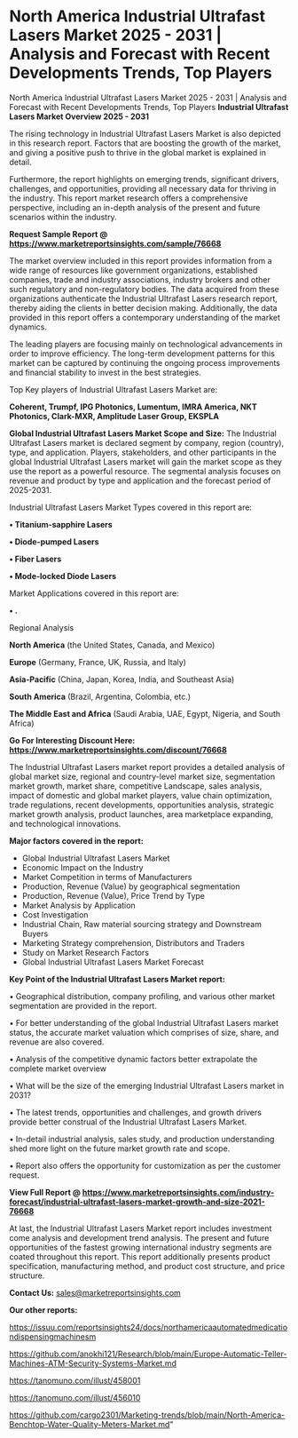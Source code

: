 # North America Industrial Ultrafast Lasers Market 2025 - 2031 | Analysis and Forecast with Recent Developments Trends, Top Players
North America Industrial Ultrafast Lasers Market 2025 - 2031 | Analysis and Forecast with Recent Developments Trends, Top Players
<Strong> Industrial Ultrafast Lasers Market Overview 2025 - 2031</strong>

The rising technology in Industrial Ultrafast Lasers Market is also depicted in this research report. Factors that are boosting the growth of the market, and giving a positive push to thrive in the global market is explained in detail.

Furthermore, the report highlights on emerging trends, significant drivers, challenges, and opportunities, providing all necessary data for thriving in the industry. This report market research offers a comprehensive perspective, including an in-depth analysis of the present and future scenarios within the industry.

<strong>Request Sample Report @ <a href=https://www.marketreportsinsights.com/sample/76668>https://www.marketreportsinsights.com/sample/76668</a></strong>

The market overview included in this report provides information from a wide range of resources like government organizations, established companies, trade and industry associations, industry brokers and other such regulatory and non-regulatory bodies. The data acquired from these organizations authenticate the Industrial Ultrafast Lasers research report, thereby aiding the clients in better decision making. Additionally, the data provided in this report offers a contemporary understanding of the market dynamics.

The leading players are focusing mainly on technological advancements in order to improve efficiency. The long-term development patterns for this market can be captured by continuing the ongoing process improvements and financial stability to invest in the best strategies.

Top Key players of Industrial Ultrafast Lasers Market are:

<strong>Coherent, Trumpf, IPG Photonics, Lumentum, IMRA America, NKT Photonics, Clark-MXR, Amplitude Laser Group, EKSPLA</strong>

<strong><b>Global Industrial Ultrafast Lasers Market Scope and Size:</b></strong>
The Industrial Ultrafast Lasers market is declared segment by company, region (country), type, and application. Players, stakeholders, and other participants in the global Industrial Ultrafast Lasers market will gain the market scope as they use the report as a powerful resource. The segmental analysis focuses on revenue and product by type and application and the forecast period of 2025-2031.

Industrial Ultrafast Lasers Market Types covered in this report are:

<strong>• Titanium-sapphire Lasers

• Diode-pumped Lasers

• Fiber Lasers

• Mode-locked Diode Lasers</strong>

Market Applications covered in this report are:

<strong>• .</strong> 

Regional Analysis

<strong>North America</strong> (the United States, Canada, and Mexico)

<strong>Europe</strong> (Germany, France, UK, Russia, and Italy)

<strong>Asia-Pacific</strong> (China, Japan, Korea, India, and Southeast Asia)

<strong>South America</strong> (Brazil, Argentina, Colombia, etc.)

<strong>The Middle East and Africa</strong> (Saudi Arabia, UAE, Egypt, Nigeria, and South Africa)

<strong>Go For Interesting Discount Here: <a href=https://www.marketreportsinsights.com/discount/76668>https://www.marketreportsinsights.com/discount/76668</a></strong>

The Industrial Ultrafast Lasers market report provides a detailed analysis of global market size, regional and country-level market size, segmentation market growth, market share, competitive Landscape, sales analysis, impact of domestic and global market players, value chain optimization, trade regulations, recent developments, opportunities analysis, strategic market growth analysis, product launches, area marketplace expanding, and technological innovations.

<strong><b>Major factors covered in the report:</b></strong>
<ul>
  <li>Global Industrial Ultrafast Lasers Market </li>
  <li>Economic Impact on the Industry</li>
  <li>Market Competition in terms of Manufacturers</li>
  <li>Production, Revenue (Value) by geographical segmentation</li>
  <li>Production, Revenue (Value), Price Trend by Type</li>
  <li>Market Analysis by Application</li>
  <li>Cost Investigation</li>
  <li>Industrial Chain, Raw material sourcing strategy and Downstream Buyers</li>
  <li>Marketing Strategy comprehension, Distributors and Traders</li>
  <li>Study on Market Research Factors</li>
  <li>Global Industrial Ultrafast Lasers Market Forecast</li>
</ul>

<strong><b>Key Point of the Industrial Ultrafast Lasers Market report:</b></strong>

• Geographical distribution, company profiling, and various other market segmentation are provided in the report.

• For better understanding of the global Industrial Ultrafast Lasers market status, the accurate market valuation which comprises of size, share, and revenue are also covered.

• Analysis of the competitive dynamic factors better extrapolate the complete market overview

• What will be the size of the emerging Industrial Ultrafast Lasers market in 2031?

• The latest trends, opportunities and challenges, and growth drivers provide better construal of the Industrial Ultrafast Lasers Market.

• In-detail industrial analysis, sales study, and production understanding shed more light on the future market growth rate and scope.

• Report also offers the opportunity for customization as per the customer request.

<strong><b>View Full Report @ <a href=https://www.marketreportsinsights.com/industry-forecast/industrial-ultrafast-lasers-market-growth-and-size-2021-76668>https://www.marketreportsinsights.com/industry-forecast/industrial-ultrafast-lasers-market-growth-and-size-2021-76668</a></b></strong>


At last, the Industrial Ultrafast Lasers Market report includes investment come analysis and development trend analysis. The present and future opportunities of the fastest growing international industry segments are coated throughout this report. This report additionally presents product specification, manufacturing method, and product cost structure, and price structure.

<strong>Contact Us:</strong>
sales@marketreportsinsights.com

<strong>Our other reports:</strong>

<a href=https://issuu.com/reportsinsights24/docs/northamericaautomatedmedicationdispensingmachinesm>https://issuu.com/reportsinsights24/docs/northamericaautomatedmedicationdispensingmachinesm</a>

<a href=https://github.com/anokhi121/Research/blob/main/Europe-Automatic-Teller-Machines-ATM-Security-Systems-Market.md>https://github.com/anokhi121/Research/blob/main/Europe-Automatic-Teller-Machines-ATM-Security-Systems-Market.md</a>

<a href=https://tanomuno.com/illust/458001>https://tanomuno.com/illust/458001</a>

<a href=https://tanomuno.com/illust/456010>https://tanomuno.com/illust/456010</a>

<a href=https://github.com/cargo2301/Marketing-trends/blob/main/North-America-Benchtop-Water-Quality-Meters-Market.md>https://github.com/cargo2301/Marketing-trends/blob/main/North-America-Benchtop-Water-Quality-Meters-Market.md</a>"

